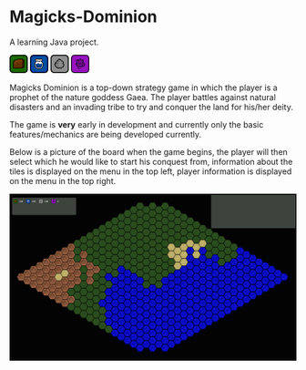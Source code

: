 # Magicks-Dominion
A learning Java project.

![Earth Resource](/Images/earth_resource.png "Earth Resource") ![Water Resource](/Images/water_resource.png "Water Resource") ![Rock Resource](/Images/rock_resource.png "Rock Resource") ![Ephesos Resource](/Images/ephesos_resource.png "Ephesos Resource")

Magicks Dominion is a top-down strategy game in which the player is a prophet of the nature goddess Gaea.
The player battles against natural disasters and an invading tribe to try and conquer the land for his/her deity.


The game is __very__ early in development and currently only the basic features/mechanics are being developed currently.

Below is a picture of the board when the game begins, the player will then select which he would like to start his conquest from, information about the tiles is displayed on the menu in the top left, player information is displayed on the menu in the top right.

![Example screen](/Images/example.png "Example Screen")
